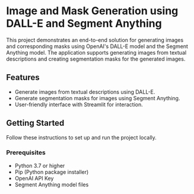 # Image and Mask Generation using DALL-E and Segment Anything

This project demonstrates an end-to-end solution for generating images and corresponding masks using OpenAI's DALL-E model and the Segment Anything model. The application supports generating images from textual descriptions and creating segmentation masks for the generated images.

## Features

- Generate images from textual descriptions using DALL-E.
- Generate segmentation masks for images using Segment Anything.
- User-friendly interface with Streamlit for interaction.

## Getting Started

Follow these instructions to set up and run the project locally.

### Prerequisites

- Python 3.7 or higher
- Pip (Python package installer)
- OpenAI API Key
- Segment Anything model files

